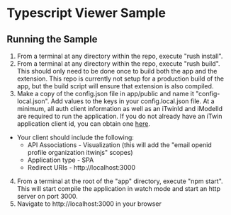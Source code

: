 # Typescript Viewer Sample

## Running the Sample

1. From a terminal at any directory within the repo, execute "rush install".
2. From a terminal at any directory within the repo, execute "rush build". This should only need to be done once to build both the app and the extension. This repo is currently not setup for a production build of the app, but the build script will ensure that extension is also compiled.
3. Make a copy of the config.json file in app/public and name it "config-local.json". Add values to the keys in your config.local.json file. At a minimum, all auth client information as well as an iTwinId and iModelId are required to run the application. If you do not already have an iTwin application client id, you can obtain one [here](https://developer.bentley.com/register/).

- Your client should include the following:
  - API Associations - Visualization (this will add the "email openid profile organization itwinjs" scopes)
  - Application type - SPA
  - Redirect URIs - http://localhost:3000

4. From a terminal at the root of the "app" directory, execute "npm start". This will start compile the application in watch mode and start an http server on port 3000.
5. Navigate to http://localhost:3000 in your browser
